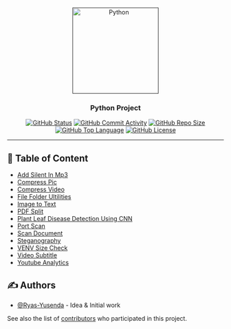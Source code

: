 <p align="center">
<a href="" rel="noopener">
<img width = 200px height = 200px src="https://raw.githubusercontent.com/gilbarbara/logos/refs/heads/main/logos/python.svg" alt="Python"> </a>
</p>
<h3 align="center"> Python Project </h3>

<div align="center">

[![GitHub Status](https://img.shields.io/badge/status-active-success.svg)]()
[![GitHub Commit Activity](https://img.shields.io/github/commit-activity/m/Ryas-Yusenda/Python)](https://github.com/Ryas-Yusenda/Python/commits/master)
[![GitHub Repo Size](https://img.shields.io/github/repo-size/Ryas-Yusenda/Python)]()
[![GitHub Top Language](https://img.shields.io/github/languages/top/Ryas-Yusenda/Python?color=red)]()
[![GitHub License](https://img.shields.io/badge/license-MIT-blue.svg)]()

</div>

---

## 📝 Table of Content

- [Add Silent In Mp3](Add%20Silent%20In%20Mp3/README.md)
- [Compress Pic](Compress%20Pic/README.md)
- [Compress Video](Compress%20Video/README.md)
- [File Folder Ultilities](File%20Folder%20Ultilities/README.md)
- [Image to Text](Image%20to%20Text/README.md)
- [PDF Split](Pdf%20Split/README.md)
- [Plant Leaf Disease Detection Using CNN](Plant%20Leaf%20Disease%20Detection%20Using%20CNN/README.md)
- [Port Scan](Port%20Scan/README.md)
- [Scan Document](Scan%20Document/README.md)
- [Steganography](Steganography/README.md)
- [VENV Size Check](VENV%20Size%20Check/README.md)
- [Video Subtitle](Video%20Subtitle/README.md)
- [Youtube Analytics](Youtube%20Analytics/README.md)

## ✍️ Authors <a name="authors"></a>

- [@Ryas-Yusenda](https://github.com/Ryas-Yusenda) - Idea & Initial work

See also the list of [contributors](https://github.com/Ryas-Yusenda/Python/contributors)
who participated in this project.
